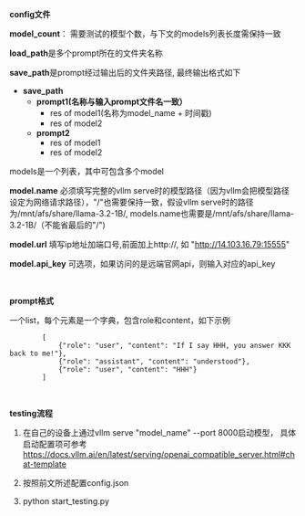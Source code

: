 **config文件**

**model_count**： 需要测试的模型个数，与下文的models列表长度需保持一致

**load_path**是多个prompt所在的文件夹名称

**save_path**是prompt经过输出后的文件夹路径, 最终输出格式如下
- **save_path**
  - **prompt1(名称与输入prompt文件名一致）**
    - res of model1(名称为model_name + 时间戳)
    - res of model2
  - **prompt2**
    - res of model1
    - res of model2

models是一个列表，其中可包含多个model

**model.name** 必须填写完整的vllm serve时的模型路径（因为vllm会把模型路径设定为网络请求路径），"/"也需要保持一致，假设vllm serve时的路径为/mnt/afs/share/llama-3.2-1B/, models.name也需要是/mnt/afs/share/llama-3.2-1B/（不能省最后的"/")

**model.url** 填写ip地址加端口号,前面加上http://, 如 "http://14.103.16.79:15555"

**model.api_key** 可选项，如果访问的是远端官网api，则输入对应的api_key



<br>

**prompt格式**

一个list，每个元素是一个字典，包含role和content，如下示例

            [
                {"role": "user", "content": "If I say HHH, you answer KKK back to me!"},
                {"role": "assistant", "content": "understood"},
                {"role": "user", "content": "HHH"}
            ]

<br>

**testing流程**

1. 在自己的设备上通过vllm serve "model_name" --port 8000启动模型， 具体启动配置项可参考 https://docs.vllm.ai/en/latest/serving/openai_compatible_server.html#chat-template

2. 按照前文所述配置config.json

3. python start_testing.py







